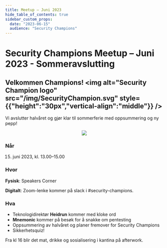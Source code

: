 ```yaml
---
title: Meetup – Juni 2023
hide_table_of_contents: true
sidebar_custom_props:
  date: "2023-06-15"
  audience: "Security Champions"
---
```


# Security Champions Meetup – Juni 2023 - Sommeravslutting

## Velkommen Champions! <img alt="Security Champion logo" src="/img/SecurityChampion.svg" style={{"height":"30px","vertical-align":"middle"}} />

Vi avslutter halvåret og gjør klar til sommerferie med oppsummering og ny pepp!

<p align="center">
<img  style={{height: "18em"}} src="https://media.tenor.com/hHqIONMQeWQAAAAC/the-simpsons-homer-simpson.gif" />
</p>

### Når

15. juni 2023, kl. 13.00–15.00

### Hvor

**Fysisk**: Speakers Corner

**Digitalt**: Zoom-lenke kommer på slack i #security-champions.

### Hva

- Teknologidirektør **Heidrun** kommer med kloke ord
- **Mnemonic** kommer på besøk for å snakke om pentesting
- Oppsummering av halvåret og planer fremover for Security Champions
- Sikkerhetsquiz!

Fra kl 16 blir det mat, drikke og sosialisering i kantina på afterwork.
